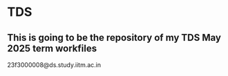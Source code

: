 # TDS
## This is going to be the repository of my TDS May 2025 term workfiles
<!--email_off-->23f3000008@ds.study.iitm.ac.in<!--/email_off-->
 
